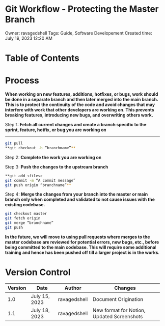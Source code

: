 # Git Workflow - Protecting the Master Branch

Owner: ravagedshell
Tags: Guide, Software Developement
Created time: July 19, 2023 12:20 AM

# Table of Contents

# Process

**When working on new features, additions, hotfixes, or bugs, work should be done in a separate branch and then later merged into the main branch. This is to protect the continuity of the code and avoid changes that may interfere with work that other developers are working on. This prevents breaking features, introducing new bugs, and overwriting others work.**

Step 1: **Fetch all current changes and create a branch specific to the sprint, feature, hotfix, or bug you are working on**

****

```bash
git pull
**git checkout -b “branchname”**
```

Step 2: **Complete the work you are working on**

Step 3: **Push the changes to the upstream branch**

```bash
**git add <files>
git commit -m “A commit message”
git push origin “branchname”**
```

Step 4: **Merge the changes from your branch into the master or main branch only when completed and validated to not cause issues with the existing codebase.**

```bash
git checkout master
git fetch origin
git merge “branchname”
git push
```

**In the future, we will move to using pull requests where merges to the master codebase are reviewed for potential errors, new bugs, etc., before being committed to the main codebase. This will require some additional training and hence has been pushed off till a larger project is in the works.**

# Version Control

| Version | Date | Author | Changes |
| --- | --- | --- | --- |
| 1.0 | July 15, 2023 | ravagedshell | Document Origination |
| 1.1 | July 18, 2023 | ravagedshell | New format for Notion, Updated Screenshots |